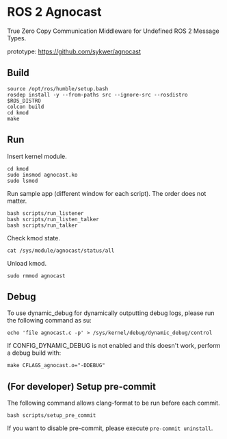 # ROS 2 Agnocast
True Zero Copy Communication Middleware for Undefined ROS 2 Message Types.

prototype: https://github.com/sykwer/agnocast

## Build
```
source /opt/ros/humble/setup.bash
rosdep install -y --from-paths src --ignore-src --rosdistro $ROS_DISTRO
colcon build
cd kmod
make
```

## Run
Insert kernel module.
```
cd kmod
sudo insmod agnocast.ko
sudo lsmod
```

Run sample app (different window for each script).
The order does not matter.
```
bash scripts/run_listener
bash scripts/run_listen_talker
bash scripts/run_talker
```

Check kmod state.
```
cat /sys/module/agnocast/status/all
```

Unload kmod.
```
sudo rmmod agnocast
```

## Debug
To use dynamic_debug for dynamically outputting debug logs, please run the following command as su:
```
echo 'file agnocast.c -p' > /sys/kernel/debug/dynamic_debug/control
```

If CONFIG_DYNAMIC_DEBUG is not enabled and this doesn't work, perform a debug build with:
```
make CFLAGS_agnocast.o="-DDEBUG"
```

## (For developer) Setup pre-commit

The following command allows clang-format to be run before each commit.

```
bash scripts/setup_pre_commit
```

If you want to disable pre-commit, please execute `pre-commit uninstall`.
